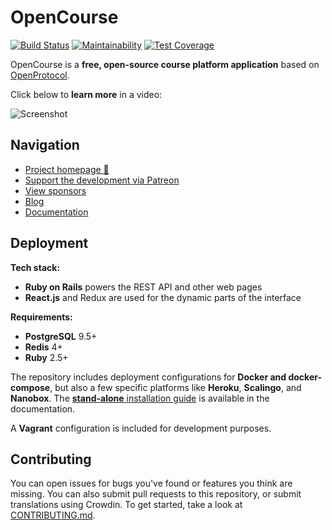 # OpenCourse

[![Build Status](https://travis-ci.org/dainmiller/OpenCourse.svg?branch=master)](https://travis-ci.org/dainmiller/OpenCourse)
[![Maintainability](https://api.codeclimate.com/v1/badges/d364e87c4a6e974dac96/maintainability)](https://codeclimate.com/github/dainmiller/OpenCourse/maintainability)
[![Test Coverage](https://api.codeclimate.com/v1/badges/d364e87c4a6e974dac96/test_coverage)](https://codeclimate.com/github/dainmiller/OpenCourse/test_coverage)

OpenCourse is a **free, open-source course platform application** based on [OpenProtocol]().

Click below to **learn more** in a video:

![Screenshot](https://blog.joinmastodon.org/2018/06/why-activitypub-is-the-future/ezgif-2-60f1b00403.gif)

## Navigation

- [Project homepage 🐘]()
- [Support the development via Patreon][patreon]
- [View sponsors]()
- [Blog]()
- [Documentation]()

[patreon]: http://patreon.com/

## Deployment

**Tech stack:**

- **Ruby on Rails** powers the REST API and other web pages
- **React.js** and Redux are used for the dynamic parts of the interface

**Requirements:**

- **PostgreSQL** 9.5+
- **Redis** 4+
- **Ruby** 2.5+

The repository includes deployment configurations for **Docker and docker-compose**, but also a few specific platforms like **Heroku**, **Scalingo**, and **Nanobox**. The [**stand-alone** installation guide](https://docs.org/admin/install/) is available in the documentation.

A **Vagrant** configuration is included for development purposes.

## Contributing

You can open issues for bugs you've found or features you think are missing. You can also submit pull requests to this repository, or submit translations using Crowdin. To get started, take a look at [CONTRIBUTING.md](CONTRIBUTING.md).
